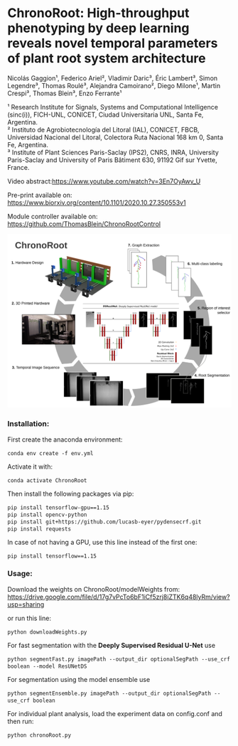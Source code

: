 # ChronoRoot: High-throughput phenotyping by deep learning reveals novel temporal parameters of plant root system architecture

Nicolás Gaggion¹, Federico Ariel², Vladimir Daric³, Éric Lambert³, Simon Legendre³, Thomas Roulé³, Alejandra Camoirano², Diego Milone¹, Martin Crespi³, Thomas Blein³, Enzo Ferrante¹

¹ Research Institute for Signals, Systems and Computational Intelligence (sinc(i)), FICH-UNL, CONICET, Ciudad Universitaria UNL, Santa Fe, Argentina.\
² Instituto de Agrobiotecnología del Litoral (IAL), CONICET, FBCB, Universidad Nacional del Litoral, Colectora Ruta Nacional 168 km 0, Santa Fe, Argentina.\
³ Institute of Plant Sciences Paris-Saclay (IPS2), CNRS, INRA, University Paris-Saclay and University of Paris Bâtiment 630, 91192 Gif sur Yvette, France.

Video abstract:https://www.youtube.com/watch?v=3En7OyAwv_U

Pre-print available on: https://www.biorxiv.org/content/10.1101/2020.10.27.350553v1

Module controller available on: https://github.com/ThomasBlein/ChronoRootControl

![Test Image 1](images/workflow_resunetds.png)

### Installation:

First create the anaconda environment:
```
conda env create -f env.yml
```
Activate it with:
```
conda activate ChronoRoot
```
Then install the following packages via pip:
```
pip install tensorflow-gpu==1.15
pip install opencv-python
pip install git+https://github.com/lucasb-eyer/pydensecrf.git
pip install requests
```
In case of not having a GPU, use this line instead of the first one: 
```
pip install tensorflow==1.15 
```

### Usage:

Download the weights on ChronoRoot/modelWeights from:\
https://drive.google.com/file/d/17g7vPcTo6bF1iCf5zrj8iZTK6q48lyRm/view?usp=sharing 

or run this line:

```
python downloadWeights.py
```

For fast segmentation with the **Deeply Supervised Residual U-Net** use
```
python segmentFast.py imagePath --output_dir optionalSegPath --use_crf boolean --model ResUNetDS
```
For segmentation using the model ensemble use
```
python segmentEnsemble.py imagePath --output_dir optionalSegPath --use_crf boolean
```
For individual plant analysis, load the experiment data on config.conf and then run:
```
python chronoRoot.py
```
